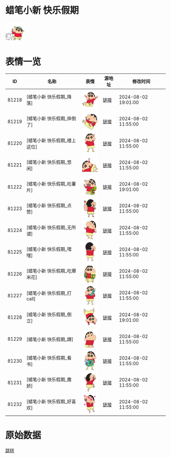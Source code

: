 # 蜡笔小新 快乐假期

<img src="./cover.png" height="60" alt="cover" />

# 表情一览

|ID|名称|表情|源地址|修改时间|
|----|----|----|----|----|
|81218|[蜡笔小新 快乐假期_降落]|<img src="./pic/081218_%5B蜡笔小新 快乐假期_降落%5D.png" height="60" alt="降落"/>|[链接](https://i0.hdslb.com/bfs/garb/e320a127316ce1b1267ea58a1cfd9159ab998aff.png)|2024-08-02 19:01:00|
|81219|[蜡笔小新 快乐假期_摔倒了]|<img src="./pic/081219_%5B蜡笔小新 快乐假期_摔倒了%5D.png" height="60" alt="摔倒了"/>|[链接](https://i0.hdslb.com/bfs/garb/c79ad366f800faca14652f7d9c504ddd740ee0ec.png)|2024-08-02 11:55:00|
|81220|[蜡笔小新 快乐假期_楼上这位]|<img src="./pic/081220_%5B蜡笔小新 快乐假期_楼上这位%5D.png" height="60" alt="楼上这位"/>|[链接](https://i0.hdslb.com/bfs/garb/7a7de62d422829de1ded67e8c4911031f674dd8b.png)|2024-08-02 11:55:00|
|81221|[蜡笔小新 快乐假期_悠闲]|<img src="./pic/081221_%5B蜡笔小新 快乐假期_悠闲%5D.png" height="60" alt="悠闲"/>|[链接](https://i0.hdslb.com/bfs/garb/9d388a836bce211f6512783c09419a3295b636e4.png)|2024-08-02 11:55:00|
|81222|[蜡笔小新 快乐假期_吃薯片]|<img src="./pic/081222_%5B蜡笔小新 快乐假期_吃薯片%5D.png" height="60" alt="吃薯片"/>|[链接](https://i0.hdslb.com/bfs/garb/a5be43d4677ced12ab0af48353db3e2a7b00e669.png)|2024-08-02 19:01:00|
|81223|[蜡笔小新 快乐假期_点赞]|<img src="./pic/081223_%5B蜡笔小新 快乐假期_点赞%5D.png" height="60" alt="点赞"/>|[链接](https://i0.hdslb.com/bfs/garb/6f0ba7dce3176f6c86a444a3aeb9a6c8cfd56b1a.png)|2024-08-02 11:55:00|
|81224|[蜡笔小新 快乐假期_无所谓]|<img src="./pic/081224_%5B蜡笔小新 快乐假期_无所谓%5D.png" height="60" alt="无所谓"/>|[链接](https://i0.hdslb.com/bfs/garb/1a120cfa727391287846dcb48027512649be87aa.png)|2024-08-02 11:55:00|
|81225|[蜡笔小新 快乐假期_嘿嘿]|<img src="./pic/081225_%5B蜡笔小新 快乐假期_嘿嘿%5D.png" height="60" alt="嘿嘿"/>|[链接](https://i0.hdslb.com/bfs/garb/8a87e6628f0d0c86720faefec82393b3d2170f34.png)|2024-08-02 11:55:00|
|81226|[蜡笔小新 快乐假期_吃爆米花]|<img src="./pic/081226_%5B蜡笔小新 快乐假期_吃爆米花%5D.png" height="60" alt="吃爆米花"/>|[链接](https://i0.hdslb.com/bfs/garb/7be0b4287d19246be2fd06ec8990bc225f72189d.png)|2024-08-02 11:55:00|
|81227|[蜡笔小新 快乐假期_打call]|<img src="./pic/081227_%5B蜡笔小新 快乐假期_打call%5D.png" height="60" alt="打call"/>|[链接](https://i0.hdslb.com/bfs/garb/c9b92734c058e95a121584ed0f076b19f7e05e90.png)|2024-08-02 11:55:00|
|81228|[蜡笔小新 快乐假期_倒立]|<img src="./pic/081228_%5B蜡笔小新 快乐假期_倒立%5D.png" height="60" alt="倒立"/>|[链接](https://i0.hdslb.com/bfs/garb/22975f1c9725c79683202a49c3b0d8871b8e77de.png)|2024-08-02 19:01:00|
|81229|[蜡笔小新 快乐假期_蹲]|<img src="./pic/081229_%5B蜡笔小新 快乐假期_蹲%5D.png" height="60" alt="蹲"/>|[链接](https://i0.hdslb.com/bfs/garb/a0bfab30e59ff35912496f634637a3bf6d3f1fc0.png)|2024-08-02 11:55:00|
|81230|[蜡笔小新 快乐假期_看书]|<img src="./pic/081230_%5B蜡笔小新 快乐假期_看书%5D.png" height="60" alt="看书"/>|[链接](https://i0.hdslb.com/bfs/garb/8d8935aa8909e83eae98852362dfa416090e055d.png)|2024-08-02 11:55:00|
|81231|[蜡笔小新 快乐假期_撒娇]|<img src="./pic/081231_%5B蜡笔小新 快乐假期_撒娇%5D.png" height="60" alt="撒娇"/>|[链接](https://i0.hdslb.com/bfs/garb/505cea10e64699c0cfea7544e97181029c5f152f.png)|2024-08-02 11:55:00|
|81232|[蜡笔小新 快乐假期_好喜欢]|<img src="./pic/081232_%5B蜡笔小新 快乐假期_好喜欢%5D.png" height="60" alt="好喜欢"/>|[链接](https://i0.hdslb.com/bfs/garb/10f157e5901760115ba3e00c81d67f34d269c552.png)|2024-08-02 11:55:00|

# 原始数据

[跳转](./raw.json)

